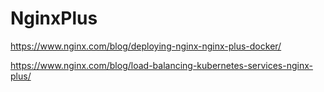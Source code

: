 # NginxPlus

https://www.nginx.com/blog/deploying-nginx-nginx-plus-docker/

https://www.nginx.com/blog/load-balancing-kubernetes-services-nginx-plus/
